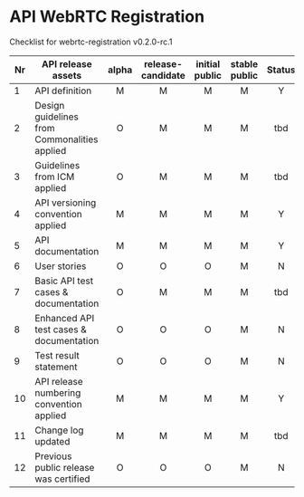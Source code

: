 # API WebRTC Registration

Checklist for webrtc-registration v0.2.0-rc.1

| Nr | API release assets  | alpha | release-candidate |  initial<br>public | stable<br> public | Status | Reference information |
|----|----------------------------------------------|:-----:|:-----:|:-----:|:-----:|:-----:|:-----:|
|  1 | API definition                               |   M   |   M   |   M   |   M   |   Y   | [link](/code/API_definitions/webrtc-registration.yaml) |
|  2 | Design guidelines from Commonalities applied |   O   |   M   |   M   |   M   |  tbd  | 0.5   |
|  3 | Guidelines from ICM applied                  |   O   |   M   |   M   |   M   |  tbd  | 0.3.0 |
|  4 | API versioning convention applied            |   M   |   M   |   M   |   M   |   Y   | SemVer 2.0.0 |
|  5 | API documentation                            |   M   |   M   |   M   |   M   |   Y   | [link](/documentation/API_documentation/webrtc-registration-API-Readiness-Checklist.md) |
|  6 | User stories                                 |   O   |   O   |   O   |   M   |   N   |   |
|  7 | Basic API test cases & documentation         |   O   |   M   |   M   |   M   |  tbd  | [link](/documentation/API_documentation/) |
|  8 | Enhanced API test cases & documentation      |   O   |   O   |   O   |   M   |   N   |   |
|  9 | Test result statement                        |   O   |   O   |   O   |   M   |   N   |   |
| 10 | API release numbering convention applied     |   M   |   M   |   M   |   M   |   Y   |   |
| 11 | Change log updated                           |   M   |   M   |   M   |   M   |  tbd  | [link](/CHANGELOG.md) |
| 12 | Previous public release was certified        |   O   |   O   |   O   |   M   |   N   |   |
